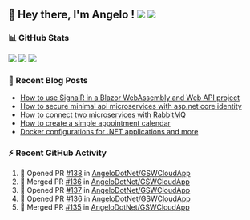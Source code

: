 ## 👋 Hey there, I'm Angelo ! ![](https://img.shields.io/badge/Intel-Core_i5_12th-0071C5?style=for-the-badge&logo=intel&logoColor=white) <a href="https://www.buymeacoffee.com/angelodotnet" target="_blank"><img src="https://img.shields.io/badge/Buy%20Me%20A%20Coffee-FFDD00.svg?style=for-the-badge&logo=Buy-Me-A-Coffee&logoColor=black"></a>

### 📊 GitHub Stats
![](http://github-profile-summary-cards.vercel.app/api/cards/profile-details?username=angelodotnet&theme=darcula)
![](http://github-profile-summary-cards.vercel.app/api/cards/repos-per-language?username=angelodotnet&theme=dracula)
![](http://github-profile-summary-cards.vercel.app/api/cards/most-commit-language?username=angelodotnet&theme=dracula)
<!--![](http://github-profile-summary-cards.vercel.app/api/cards/stats?username=angelodotnet&theme=dracula)
![](http://github-profile-summary-cards.vercel.app/api/cards/productive-time?username=angelodotnet&theme=dracula&utcOffset=8)-->

### 📝 Recent Blog Posts
<!-- BLOG-POST-LIST:START -->
- [How to use SignalR in a Blazor WebAssembly and Web API project](https://dev.to/angelodotnet/how-to-use-signalr-in-a-blazor-webassembly-and-web-api-project-27cp)
- [How to secure minimal api microservices with asp.net core identity](https://dev.to/angelodotnet/how-to-secure-minimal-api-microservices-with-aspnet-core-identity-2o68)
- [How to connect two microservices with RabbitMQ](https://dev.to/angelodotnet/example-of-microservice-communication-with-rabbitmq-3b2f)
- [How to create a simple appointment calendar](https://dev.to/angelodotnet/example-to-create-a-appointment-calendar-477n)
- [Docker configurations for .NET applications and more](https://dev.to/angelodotnet/docker-configurations-for-net-applications-and-more-1pg8)
<!-- BLOG-POST-LIST:END -->

### ⚡ Recent GitHub Activity

  <!--START_SECTION:activity-->
1. 💪 Opened PR [#138](https://github.com/AngeloDotNet/GSWCloudApp/pull/138) in [AngeloDotNet/GSWCloudApp](https://github.com/AngeloDotNet/GSWCloudApp)
2. 🎉 Merged PR [#136](https://github.com/AngeloDotNet/GSWCloudApp/pull/136) in [AngeloDotNet/GSWCloudApp](https://github.com/AngeloDotNet/GSWCloudApp)
3. 💪 Opened PR [#137](https://github.com/AngeloDotNet/GSWCloudApp/pull/137) in [AngeloDotNet/GSWCloudApp](https://github.com/AngeloDotNet/GSWCloudApp)
4. 💪 Opened PR [#136](https://github.com/AngeloDotNet/GSWCloudApp/pull/136) in [AngeloDotNet/GSWCloudApp](https://github.com/AngeloDotNet/GSWCloudApp)
5. 🎉 Merged PR [#135](https://github.com/AngeloDotNet/GSWCloudApp/pull/135) in [AngeloDotNet/GSWCloudApp](https://github.com/AngeloDotNet/GSWCloudApp)
<!--END_SECTION:activity-->
